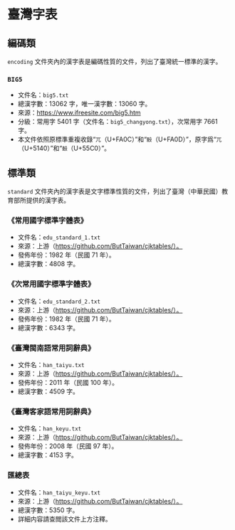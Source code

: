# 臺灣字表

## 編碼類

`encoding` 文件夾內的漢字表是編碼性質的文件，列出了臺灣統一標準的漢字。

### `BIG5`

* 文件名：`big5.txt`
* 總漢字數：13062 字，唯一漢字數：13060 字。
* 來源：https://www.ifreesite.com/big5.htm
* 分級：常用字 5401 字（文件名：`big5_changyong.txt`），次常用字 7661 字。
* 本文件依照原標準重複收錄“`兀`（U+FA0C）”和“`嗀`（U+FA0D）”，原字爲“`兀`（U+5140）”和“`嗀`（U+55C0）”。

## 標準類

`standard` 文件夾內的漢字表是文字標準性質的文件，列出了臺灣（中華民國）教育部所提供的漢字表。

### 《常用國字標準字體表》

* 文件名：`edu_standard_1.txt`
* 來源：上游（https://github.com/ButTaiwan/cjktables/）。
* 發佈年份：1982 年（民國 71 年）。
* 總漢字數：4808 字。

### 《次常用國字標準字體表》

* 文件名：`edu_standard_2.txt`
* 來源：上游（https://github.com/ButTaiwan/cjktables/）。
* 發佈年份：1982 年（民國 71 年）。
* 總漢字數：6343 字。

### 《臺灣閩南語常用詞辭典》

* 文件名：`han_taiyu.txt`
* 來源：上游（https://github.com/ButTaiwan/cjktables/）。
* 發佈年份：2011 年（民國 100 年）。
* 總漢字數：4509 字。

### 《臺灣客家語常用詞辭典》

* 文件名：`han_keyu.txt`
* 來源：上游（https://github.com/ButTaiwan/cjktables/）。
* 發佈年份：2008 年（民國 97 年）。
* 總漢字數：4153 字。

### 匯總表

* 文件名：`han_taiyu_keyu.txt`
* 來源：上游（https://github.com/ButTaiwan/cjktables/）。
* 總漢字數：5350 字。
* 詳細内容請查閲該文件上方注釋。